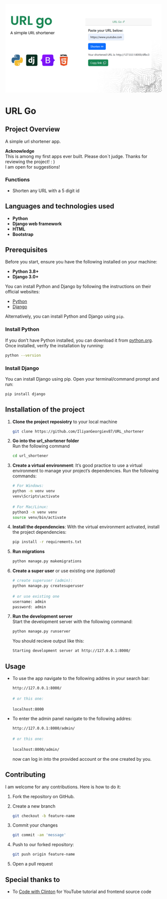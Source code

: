 ![Banner](banner.png)
# URL Go

## Project Overview
A simple url shortener app.

**Acknowledge**  
This is among my first apps ever built. Please don`t judge. Thanks for reviewing the project! : )  
I am open for suggestions!

### Functions
 - Shorten any URL with a 5 digit id

## Languages and technologies used
 - **Python**
 - **Django web framework**
 - **HTML**
 - **Bootstrap**

## Prerequisites
Before you start, ensure you have the following installed on your machine:

- **Python 3.8+**
- **Django 3.0+**

You can install Python and Django by following the instructions on their official websites:
- [Python](https://www.python.org/downloads/)
- [Django](https://www.djangoproject.com/)

Alternatively, you can install Python and Django using `pip`.

### Install Python
If you don’t have Python installed, you can download it from [python.org](https://www.python.org/downloads/). Once installed, verify the installation by running:

```bash
python --version
```

### Install Django

You can install Django using pip. Open your terminal/command prompt and run:

```bash
pip install django
```

## Installation of the project
1. **Clone the project reposiotry** to your local machine  
  
    ```bash
    git clone https://github.com/IliyanGeorgiev87/URL_shortener
    ```

2. **Go into the url_shortener folder**  
Run the following command
    ```bash
    cd url_shortener
    ```

3. **Create a virtual environment**: It’s good practice to use a virtual environment to manage your project’s dependencies. Run the following commands:
  
    ```bash
    # For Windows:
    python -m venv venv
    venv\Scripts\activate

    # For Mac/Linux:
    python3 -m venv venv
    source venv/bin/activate
    ```
4. **Install the dependencies**: With the virtual environment activated, install the project dependencies:
    ```bash
    pip install -r requirements.txt
    ```
5. **Run migrations**
    ```bash
    python manage.py makemigrations
    ```
6. **Create a super user** or use existing one *(optional)*
    ```bash
    # create superuser (admin):
    python manage.py createsuperuser

    # or use existing one
    username: admin
    password: admin
    ```
7. **Run the development server**  
Start the development server with the following command:
  
    ```bash
    python manage.py runserver
    ```
      
    You should recieve output like this:
    ```bash
    Starting development server at http://127.0.0.1:8000/
    ```
## Usage
  - To use the app navigate to the following addres in your search bar:
    
    ```bash
    http://127.0.0.1:8000/

    # or this one:

    localhost:8000
    ```
    
  - To enter the admin panel navigate to the following addres:
    ```bash
    http://127.0.0.1:8000/admin/

    # or this one:

    localhost:8000/admin/
    ```
    now can log in into the provided account or the one created by you.

## Contributing
I am welcome for any contributions. Here is how to do it:  
  
1. Fork the repository on GitHub.
2. Create a new branch
    ```bash
    git checkout -b feature-name
    ```
3. Commit your changes
    ```bash
    git commit -am 'message'
    ```
4. Push to our forked repository:
    
    ```bash
    git push origin feature-name
    ```
5. Open a pull request

## Special thanks to

 - To [Code with Clinton](https://www.youtube.com/@CodeWithClinton) for YouTube tutorial and frontend source code